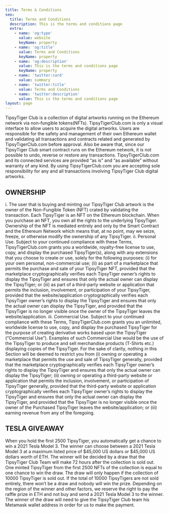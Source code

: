 ```yaml
---
title: Terms & Conditions
seo:
  title: Terms and Conditions
  description: This is the terms and conditions page
  extra:
    - name: 'og:type'
      value: website
      keyName: property
    - name: 'og:title'
      value: Terms and Conditions
      keyName: property
    - name: 'og:description'
      value: This is the terms and conditions page
      keyName: property
    - name: 'twitter:card'
      value: summary
    - name: 'twitter:title'
      value: Terms and Conditions
    - name: 'twitter:description'
      value: This is the terms and conditions page
layout: page
---
```

TipsyTiger Club is a collection of digital artworks running on the Ethereum network via non-fungible tokens(NFTs). TipsyTigerClub.com is only a visual interface to allow users to acquire the digital artworks. Users are responsible for the safety and management of their own Ethereum wallet and validating all transactions and contracts related and generated by TipsyTigerClub.com before approval. Also be aware that, since our TipsyTiger Club smart contract runs on the Ethereum network, it is not possible to undo, reverse or restore any transactions. TipsyTigerClub.com and its connected services are provided “as is” and “as available” without warranty of any kind. By using TipsyTigerClub.com you are accepting sole responsibility for any and all transactions involving TipsyTiger Club digital artworks.

## OWNERSHIP

i. The user that is buying and minting our TipsyTiger Club artwork is the owner of the Non-Fungible Token (NFT) crated by validating the transaction. Each TipsyTiger is an NFT on the Ethereum blockchain. When you purchase an NFT, you own all the rights to the underlying TipsyTiger. Ownership of the NFT is mediated entirely and only by the Smart Contract and the Ethereum Network which means that, at no point, may we seize, freeze, or otherwise modify the ownership of any TipsyTiger. ii. Personal Use. Subject to your continued compliance with these Terms, TipsyTigerClub.com grants you a worldwide, royalty-free license to use, copy, and display the purchased TipsyTiger(s), along with any extensions that you choose to create or use, solely for the following purposes: (i) for your own personal, non-commercial use; (ii) as part of a marketplace that permits the purchase and sale of your TipsyTiger NFT, provided that the marketplace cryptographically verifies each TipsyTiger owner’s rights to display the TipsyTiger and ensures that only the actual owner can display the TipsyTiger; or (iii) as part of a third-party website or application that permits the inclusion, involvement, or participation of your TipsyTiger, provided that the website/application cryptographically verifies each TipsyTiger owner’s rights to display the TipsyTiger and ensures that only the actual owner can display the TipsyTiger, and provided that the TipsyTiger is no longer visible once the owner of the TipsyTiger leaves the website/application. iii. Commercial Use. Subject to your continued compliance with these Terms, TipsyTigerClub.com grants you an unlimited, worldwide license to use, copy, and display the purchased TipsyTiger for the purpose of creating derivative works based upon the TipsyTiger (“Commercial Use”). Examples of such Commercial Use would be the use of the TipsyTiger to produce and sell merchandise products (T-Shirts etc.) displaying copies of the TipsyTiger. For the sake of clarity, nothing in this Section will be deemed to restrict you from (i) owning or operating a marketplace that permits the use and sale of TipsyTiger generally, provided that the marketplace cryptographically verifies each TipsyTiger owner’s rights to display the TipsyTiger and ensures that only the actual owner can display the TipsyTiger; (ii) owning or operating a third-party website or application that permits the inclusion, involvement, or participation of TipsyTiger generally, provided that the third-party website or application cryptographically verifies each TipsyTiger owner’s rights to display the TipsyTiger and ensures that only the actual owner can display the TipsyTiger, and provided that the TipsyTiger is no longer visible once the owner of the Purchased TipsyTiger leaves the website/application; or (iii) earning revenue from any of the foregoing.

## TESLA GIVEAWAY

When you hold the first 2500 TipsyTiger, you automatically get a chance to win a 2021 Tesla Model 3. The winner can choose between a 2021 Tesla Model 3 at a maximum listed price of $45,000 US dollars or $45,000 US dollars worth of ETH. The winner will be decided by a draw that the TipsyTiger Club Team will make 72 hours after the collection is sold out. One minted TipsyTiger from the first 2500 NFTs of the collection is equal to one chance to win the draw. The draw will only happen if the collection of 10000 TipsyTiger is sold out. If the total of 10000 TipsyTigers are not sold entirely, there won’t be a draw and nobody will win the prize. Depending on the region of the winner and other factors, we reserve the right to pay the raffle prize in ETH and not buy and send a 2021 Tesla Model 3 to the winner. The winner of the draw will need to give the TipsyTiger Club team his Metamask wallet address in order for us to make the payment.

